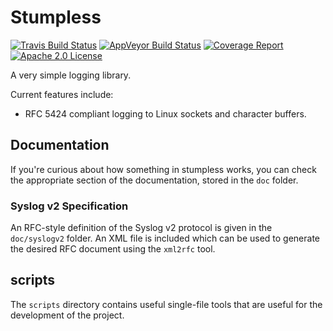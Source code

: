 # Stumpless

[![Travis Build Status](https://travis-ci.org/goatshriek/stumpless.svg?branch=master)](https://travis-ci.org/goatshriek/stumpless)
[![AppVeyor Build Status](https://ci.appveyor.com/api/projects/status/uwied5cn5jujl4d2/branch/master?svg=true)](https://ci.appveyor.com/project/goatshriek/stumpless)
[![Coverage Report](https://codecov.io/gh/goatshriek/stumpless/branch/master/graph/badge.svg)](https://codecov.io/gh/goatshriek/stumpless)
[![Apache 2.0 License](https://img.shields.io/badge/license-Apache%202.0-blue.svg)](https://opensource.org/licenses/Apache-2.0)

A very simple logging library.

Current features include:
* RFC 5424 compliant logging to Linux sockets and character buffers.

## Documentation
If you're curious about how something in stumpless works, you can check the
appropriate section of the documentation, stored in the `doc` folder.

### Syslog v2 Specification
An RFC-style definition of the Syslog v2 protocol is given in the `doc/syslogv2`
folder. An XML file is included which can be used to generate the desired RFC
document using the `xml2rfc` tool.

## scripts
The `scripts` directory contains useful single-file tools that are useful for
the development of the project.

